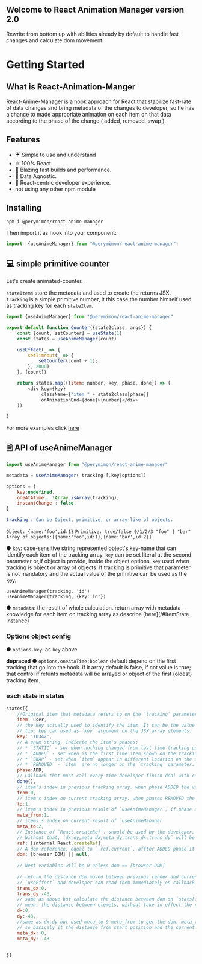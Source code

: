 ## Welcome to React Animation Manager version 2.0
Rewrite from bottom up with abilities already by default to handle fast changes and calculate dom movement

# Getting Started
## What is React-Animation-Manger
React-Anime-Manager is a hook approach for React that stabilize fast-rate of data changes and bring metadata of the changes to developer, so he has a chance to made appropriate animation on each item on that data according to the phase of the change ( added, removed, swap ).

## Features
* ☔ Simple to use and understand
* ⚛ 100% React
* 🚀 Blazing fast builds and performance.
* 🚚 Data Agnostic.
* 🥇 React-centric developer experience.
* not using any other npm module

## Installing
```cli
npm i @perymimon/react-anime-manager
```
Then import it as hook into your component:

```jsx
import  {useAnimeManager} from "@perymimon/react-anime-manager";
```

## 💻 simple primitive counter

Let's create animated-counter.

`stateItems` store the metadata and used to create the returns JSX.     
`tracking` is a simple primitive number, it this case the number himself used as tracking key for each `stateItem`.

```js codesandbox=animeManager
import {useAnimeManager} from "@perymimon/react-anime-manager"

export default function Counter({state2class, args}) {
    const [count, setCounter] = useState(1)
    const states = useAnimeManager(count)

    useEffect(_ => {
        setTimeout(_ => {
            setCounter(count + 1);
        }, 2000)
    }, [count])

    return states.map(({item: number, key, phase, done}) => (
        <div key={key}
             className={"item " + state2class[phase]}
             onAnimationEnd={done}>{number}</div>
    ))

}
```
For more examples click [here]()

##  🖹 API of useAnimeManager

```jsx
import useAnimeManager from "@perymimon/react-anime-manager"

metadata = useAnimeManager( tracking [,key|options])

options = {
    key:undefined,
    oneAtATime:  !Array.isArray(tracking),
    instantChange : false,
}
```
```javascript
tracking`: Can be Object, primitive, or array-like of objects.
```


`Object: {name:'foo',id:1}`
`Primitive: true/false 0/1/2/3 "foo" | "bar"`  
`Array of objects:[{name:'foo',id:1},{name:'bar',id:2}]`

● `key`: case-sensitive string represented object's key-name that can identify each item of the tracking array. `key` can be set literal at the second parameter or,if object is provide, inside the object options. `key` used when tracking is object or array of objects. If tracking is primitive that parameter is not mandatory and the actual value of the primitive can be used as the key.

`useAnimeManager(tracking, 'id')`  
`useAnimeManager(tracking, {key:'id'})`

● `metadata`: the result of whole calculation. return array with metadata knowledge for each item on tracking array as describe [here](/#ItemState instance)

### Options object config
● `options.key`: as `key` above

**depraced**
● `options.oneAtATime:boolean` default depend on the first tracking that go into the hook. if it array default is false, if not value is true;
that control if retunts metadata will be arrayed or object of the first (oldest) tracking item.

### each state in states
```javascript
states[{
    //Original item that metadata refers to on the `tracking` parameter.
    item: user,
    // the Key actually used to identify the item. It can be the value of item[key] identifier or the item himself depending on the circumstances/
    // tip: key can used as `key` argument on the JSX array elements. 
    key: '10342',
    // A enum string, indicate the item's phases:
    // * `STATIC` - set when nothing changed from last time tracking update
    // * `ADDED` - set when is the first time item shown on the tracking parameters, after `done()` called the phase change to `STATIC`
    // * `SWAP` - set when `item` appear in different location on the array (e.g: moved from index 3 to index 4).  After calling `done()` the phase change to `STATIC`.
    // * `REMOVED` - `item` are no longer on the `tracking` parameter.  after `done()` it removed completely from metadata array    
    phase:ADD,
    // Callback that must call every time developer finish deal with current phase. so hook can be process to next phase.
    done(),
    // item's index in previous tracking array. when phase ADDED the value will be same as `.to`
    from:0,
    // item's index on current tracking array. when phases REMOVED the value will be same as `.from`
    to:1,
    // item's index in previous result of `useAnimeManager`, if phase are ADDED value will be the current index
    meta_from:1,
    // items's index on current result of `useAnimeManager
    meta_to:2,
    // Instance of `React.createRef`. should be used by the developer, and attached to jsx `.item`'s componenet genereted 
    // Without that, `dx,dy,meta_dx,meta_dy,trans_dx,trans_dy` will be `0` constantly.
    ref: [internal React.createRef],
    // A dom reference, equal to `.ref.current`. affter ADDED phase it should be exist contantyly 
    dom: [browser DOM] || null,
    
    // Next variables will be 0 unless dom == [browser DOM]
    
    // return the distance dom moved between previous render and current one. that variables updated after 
    // `useEffect` and developer can read them immediately on callback `oneffect(state)`
    trans_dx:0,
    trans_dy:-43,
    // same as above but calculate the distance between dom on `stats[from].dom` and `state[to].dom`
    // mean, the distance between elemets, without take in effect the real coordianation of current dom, unless it same as `to`
    dx:0,
    dy:-43,
    //same as dx,dy but used meta_to & meta_from to get the dom. meta_to is the current item index on the `useAnimeManager` result
    // so basicaly it the distance from start position and the current one of that item 
    meta_dx: 0,
    meta_dy: -43
    
    
}]
```
